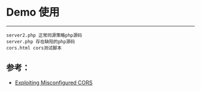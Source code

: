 
# Demo 使用

---
```
server2.php 正常同源策略php源码
server.php 存在缺陷的php源码
cors.html cors测试脚本
```
## 参考：
- [Exploiting Misconfigured CORS](http://www.geekboy.ninja/blog/exploiting-misconfigured-cors-cross-origin-resource-sharing/)
